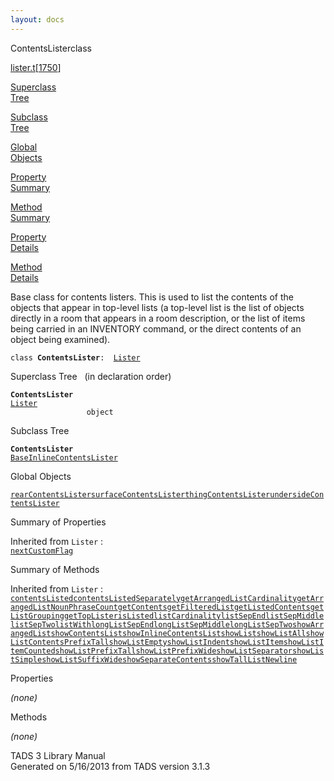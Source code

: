 ```yaml
---
layout: docs
---
```

<span class="title">ContentsLister</span><span class="type">class</span>

[lister.t](../file/lister.t.html)\[[1750](../source/lister.t.html#1750)\]

[Superclass  
Tree](#_SuperClassTree_)

[Subclass  
Tree](#_SubClassTree_)

[Global  
Objects](#_ObjectSummary_)

[Property  
Summary](#_PropSummary_)

[Method  
Summary](#_MethodSummary_)

[Property  
Details](#_Properties_)

[Method  
Details](#_Methods_)



Base class for contents listers. This is used to list the contents of
the objects that appear in top-level lists (a top-level list is the list
of objects directly in a room that appears in a room description, or the
list of items being carried in an INVENTORY command, or the direct
contents of an object being examined).

`class `**`ContentsLister`**` :   `[`Lister`](../object/Lister.html)



<span id="_SuperClassTree_"></span>



<span class="hdln">Superclass Tree</span>   (in declaration order)



**`ContentsLister`**  
[`Lister`](../object/Lister.html)  
`                 object`  
<span id="_SubClassTree_"></span>



<span class="hdln">Subclass Tree</span>  



**`ContentsLister`**  
[`BaseInlineContentsLister`](../object/BaseInlineContentsLister.html)  
<span id="_ObjectSummary_"></span>



<span class="hdln">Global Objects</span>  



[`rearContentsLister`](../object/rearContentsLister.html)[`surfaceContentsLister`](../object/surfaceContentsLister.html)[`thingContentsLister`](../object/thingContentsLister.html)[`undersideContentsLister`](../object/undersideContentsLister.html)
<span id="_PropSummary_"></span>



<span class="hdln">Summary of Properties</span>  





Inherited from `Lister` :  
[`nextCustomFlag`](../object/Lister.html#nextCustomFlag)

<span id="_MethodSummary_"></span>



<span class="hdln">Summary of Methods</span>  





Inherited from `Lister` :  
[`contentsListed`](../object/Lister.html#contentsListed)[`contentsListedSeparately`](../object/Lister.html#contentsListedSeparately)[`getArrangedListCardinality`](../object/Lister.html#getArrangedListCardinality)[`getArrangedListNounPhraseCount`](../object/Lister.html#getArrangedListNounPhraseCount)[`getContents`](../object/Lister.html#getContents)[`getFilteredList`](../object/Lister.html#getFilteredList)[`getListedContents`](../object/Lister.html#getListedContents)[`getListGrouping`](../object/Lister.html#getListGrouping)[`getTopLister`](../object/Lister.html#getTopLister)[`isListed`](../object/Lister.html#isListed)[`listCardinality`](../object/Lister.html#listCardinality)[`listSepEnd`](../object/Lister.html#listSepEnd)[`listSepMiddle`](../object/Lister.html#listSepMiddle)[`listSepTwo`](../object/Lister.html#listSepTwo)[`listWith`](../object/Lister.html#listWith)[`longListSepEnd`](../object/Lister.html#longListSepEnd)[`longListSepMiddle`](../object/Lister.html#longListSepMiddle)[`longListSepTwo`](../object/Lister.html#longListSepTwo)[`showArrangedList`](../object/Lister.html#showArrangedList)[`showContentsList`](../object/Lister.html#showContentsList)[`showInlineContentsList`](../object/Lister.html#showInlineContentsList)[`showList`](../object/Lister.html#showList)[`showListAll`](../object/Lister.html#showListAll)[`showListContentsPrefixTall`](../object/Lister.html#showListContentsPrefixTall)[`showListEmpty`](../object/Lister.html#showListEmpty)[`showListIndent`](../object/Lister.html#showListIndent)[`showListItem`](../object/Lister.html#showListItem)[`showListItemCounted`](../object/Lister.html#showListItemCounted)[`showListPrefixTall`](../object/Lister.html#showListPrefixTall)[`showListPrefixWide`](../object/Lister.html#showListPrefixWide)[`showListSeparator`](../object/Lister.html#showListSeparator)[`showListSimple`](../object/Lister.html#showListSimple)[`showListSuffixWide`](../object/Lister.html#showListSuffixWide)[`showSeparateContents`](../object/Lister.html#showSeparateContents)[`showTallListNewline`](../object/Lister.html#showTallListNewline)

<span id="_Properties_"></span>



<span class="hdln">Properties</span>  



*(none)* <span id="_Methods_"></span>



<span class="hdln">Methods</span>  



*(none)*



TADS 3 Library Manual  
Generated on 5/16/2013 from TADS version 3.1.3


